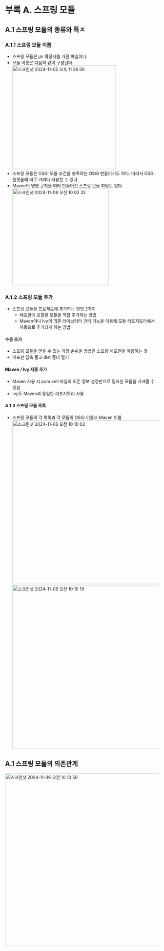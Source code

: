 # 부록 A. 스프링 모듈

## A.1 스프링 모듈의 종류와 특ㅈ

### A.1.1 스프링 모듈 이름
- 스프링 모듈은 jar 확장자를 가진 파일이다.
- 모듈 이름은 다음과 같이 구성된다.
  <img width="339" alt="스크린샷 2024-11-05 오후 11 26 06" src="https://github.com/user-attachments/assets/5f9f8b54-d91d-46e0-a556-1b4cfa2425eb">
- 스프링 모듈은 OSGi 모듈 조건을 충족하는 OSGi 번들이기도 하다. 따라서 OSGi 플랫폼에 바로 가져다 사용할 수 있다.
- Maven의 명명 규칙을 따라 만들어진 스프링 모듈 파일도 있다.
  <img width="316" alt="스크린샷 2024-11-06 오전 10 02 32" src="https://github.com/user-attachments/assets/8afac767-9d87-4707-8c15-153a22656562">

### A.1.2 스프링 모듈 추가
- 스프링 모듈을 프로젝트에 추가하는 방법 2가지
  - 배포판에 포함된 모듈을 직접 추가하는 방법
  - Maven이나 Ivy의 의존 라이브러리 관리 기능을 이용해 모듈 리포지토리에서 자동으로 추가되게 하는 방법

#### 수동 추가
- 스프링 모듈을 얻을 수 있는 가장 손쉬운 방법은 스프링 배포판을 이용하는 것
- 배포판 압축 풀고 dist 폴더 열기

#### Maven / Ivy 자동 추가
- Maven 사용 시 pom.xml 파일의 의존 정보 설정만으로 필요한 모듈을 가져올 수 있음
- Ivy도 Maven과 동일한 리포지토리 사용

#### A.1.3 스프링 모듈 목록
- 스프링 모듈의 각 목록과 각 모듈의 OSGi 이름과 Maven 이름
  <img width="535" alt="스크린샷 2024-11-06 오전 10 10 02" src="https://github.com/user-attachments/assets/8e60a939-7449-4cf7-9382-741c00bf471e">
  <img width="535" alt="스크린샷 2024-11-06 오전 10 10 19" src="https://github.com/user-attachments/assets/f10d01fa-5b86-4045-9a78-a4a58b4ce24a">

## A.1 스프링 모듈의 의존관계
<img width="564" alt="스크린샷 2024-11-06 오전 10 10 50" src="https://github.com/user-attachments/assets/2475d650-ae69-44e0-8797-543390203430">

